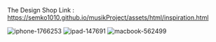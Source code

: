 The Design Shop
Link : https://semko1010.github.io/musikProject/assets/html/inspiration.html

![iphone-1766253](https://user-images.githubusercontent.com/91470593/157723370-335b823a-e221-46a5-a8b5-b00251c1adb9.png)
![ipad-147691](https://user-images.githubusercontent.com/91470593/157723384-a4b216cb-2bfd-4977-bc44-cd0dae341cb8.png)
![macbook-562499](https://user-images.githubusercontent.com/91470593/157723392-d84f6fe6-0366-401a-baff-f36b1118c403.png)
